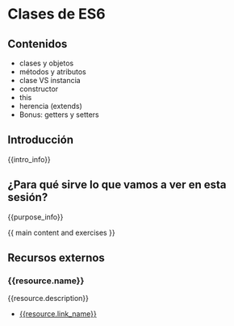 # Clases de ES6

## Contenidos
- clases y objetos
- métodos y atributos
- clase VS instancia
- constructor
- this
- herencia (extends)
- Bonus: getters y setters

## Introducción

{{intro_info}}


## ¿Para qué sirve lo que vamos a ver en esta sesión?

{{purpose_info}}


{{ main content and exercises }}


## Recursos externos

### {{resource.name}}

{{resource.description}}

- [{{resource.link_name}}]({{resource.url}})
